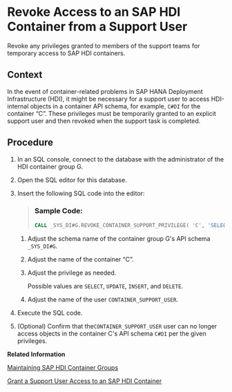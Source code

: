 <!-- loio5316825b47dd4ab3acebea6bd7e47fdf -->

# Revoke Access to an SAP HDI Container from a Support User

Revoke any privileges granted to members of the support teams for temporary access to SAP HDI containers.



<a name="loio5316825b47dd4ab3acebea6bd7e47fdf__context_xhp_2zx_k1b"/>

## Context

In the event of container-related problems in SAP HANA Deployment Infrastructure \(HDI\), it might be necessary for a support user to access HDI-internal objects in a container API schema, for example, `C#DI` for the container “C”. These privileges must be temporarily granted to an explicit support user and then revoked when the support task is completed.



<a name="loio5316825b47dd4ab3acebea6bd7e47fdf__steps_yhp_2zx_k1b"/>

## Procedure

1.  In an SQL console, connect to the database with the administrator of the HDI container group G.

2.  Open the SQL editor for this database.

3.  Insert the following SQL code into the editor:

    > ### Sample Code:  
    > ```sql
    > CALL _SYS_DI#G.REVOKE_CONTAINER_SUPPORT_PRIVILEGE( 'C', 'SELECT', 'CONTAINER_SUPPORT_USER', _SYS_DI.T_NO_PARAMETERS, ?, ?, ?);
    > ```

    1.  Adjust the schema name of the container group G's API schema `_SYS_DI#G`.

    2.  Adjust the name of the container “C”.

    3.  Adjust the privilege as needed.

        Possible values are `SELECT`, `UPDATE`, `INSERT`, and `DELETE`.

    4.  Adjust the name of the user `CONTAINER_SUPPORT_USER`.


4.  Execute the SQL code.

5.  \(Optional\) Confirm that the`CONTAINER_SUPPORT_USER` user can no longer access objects in the container C's API schema `C#DI` per the given privileges.


**Related Information**  


[Maintaining SAP HDI Container Groups](maintaining-sap-hdi-container-groups-4e9d597.md "The administrator of an SAP HDI container group is responsible for managing the SAP HDI containers that are organized into one or more HDI container groups.")

[Grant a Support User Access to an SAP HDI Container](grant-a-support-user-access-to-an-sap-hd-b460586.md "Provide members of the support teams with temporary access to an SAP HDI container.")

